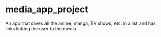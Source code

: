 # media_app_project
An app that saves all the anime, manga, TV shows, etc. in a list and has links linking the user to the media.
